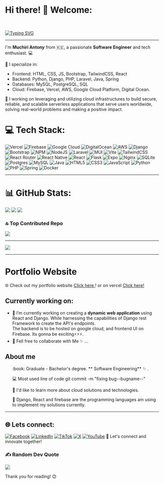 # Hi there! 👋 Welcome:
<br>

[![Typing SVG](https://readme-typing-svg.demolab.com?font=Fira+Code&weight=600&size=30&pause=1000&color=F01313&background=DCDCDC&center=true&vCenter=true&random=false&width=800&lines=Full+stack+web+and+app+developer;Experienced+backend+Developer;Always+learning+new+things;Muchiri+Antony+M+;Software+Engineer)](https://git.io/typing-svg)
<hr>

I'm **Muchiri Antony** from 🇰🇪, a passionate **Software Engineer** and tech enthusiast. 💻

🚀 I specialize in:
- Frontend: HTML, CSS, JS, Bootstrap, TailwindCSS, React
- Backend: Python, Django, PHP, Laravel, Java, Spring
- Databases: MySQL, PostgreSQL, SQL
- Cloud: Firebase, Vercel, AWS, Google Cloud Platform, Digital Ocean.

🌱 I working on leveraging and utilizing cloud infrastructures to build secure, reliable, and scalable serverless applications that serve users worldwide, solving real-world problems and making a positive impact. 


# 💻 Tech Stack:
![Vercel](https://img.shields.io/badge/vercel-%23000000.svg?style=for-the-badge&logo=vercel&logoColor=white) ![Firebase](https://img.shields.io/badge/firebase-%23039BE5.svg?style=for-the-badge&logo=firebase) ![Google Cloud](https://img.shields.io/badge/GoogleCloud-%234285F4.svg?style=for-the-badge&logo=google-cloud&logoColor=white) ![DigitalOcean](https://img.shields.io/badge/DigitalOcean-%230167ff.svg?style=for-the-badge&logo=digitalOcean&logoColor=white) ![AWS](https://img.shields.io/badge/AWS-%23FF9900.svg?style=for-the-badge&logo=amazon-aws&logoColor=white) ![Django](https://img.shields.io/badge/django-%23092E20.svg?style=for-the-badge&logo=django&logoColor=white) ![Bootstrap](https://img.shields.io/badge/bootstrap-%238511FA.svg?style=for-the-badge&logo=bootstrap&logoColor=white) ![NPM](https://img.shields.io/badge/NPM-%23CB3837.svg?style=for-the-badge&logo=npm&logoColor=white) ![NodeJS](https://img.shields.io/badge/node.js-6DA55F?style=for-the-badge&logo=node.js&logoColor=white) ![Laravel](https://img.shields.io/badge/laravel-%23FF2D20.svg?style=for-the-badge&logo=laravel&logoColor=white) ![MUI](https://img.shields.io/badge/MUI-%230081CB.svg?style=for-the-badge&logo=mui&logoColor=white) ![Vite](https://img.shields.io/badge/vite-%23646CFF.svg?style=for-the-badge&logo=vite&logoColor=white) ![TailwindCSS](https://img.shields.io/badge/tailwindcss-%2338B2AC.svg?style=for-the-badge&logo=tailwind-css&logoColor=white) ![React Router](https://img.shields.io/badge/React_Router-CA4245?style=for-the-badge&logo=react-router&logoColor=white) ![React Native](https://img.shields.io/badge/react_native-%2320232a.svg?style=for-the-badge&logo=react&logoColor=%2361DAFB) ![React](https://img.shields.io/badge/react-%2320232a.svg?style=for-the-badge&logo=react&logoColor=%2361DAFB) ![Flask](https://img.shields.io/badge/flask-%23000.svg?style=for-the-badge&logo=flask&logoColor=white) ![Expo](https://img.shields.io/badge/expo-1C1E24?style=for-the-badge&logo=expo&logoColor=#D04A37) ![Nginx](https://img.shields.io/badge/nginx-%23009639.svg?style=for-the-badge&logo=nginx&logoColor=white) ![SQLite](https://img.shields.io/badge/sqlite-%2307405e.svg?style=for-the-badge&logo=sqlite&logoColor=white) ![Postgres](https://img.shields.io/badge/postgres-%23316192.svg?style=for-the-badge&logo=postgresql&logoColor=white) ![MySQL](https://img.shields.io/badge/mysql-%2300000f.svg?style=for-the-badge&logo=mysql&logoColor=white) ![Java](https://img.shields.io/badge/java-%23ED8B00.svg?style=for-the-badge&logo=openjdk&logoColor=white) ![HTML5](https://img.shields.io/badge/html5-%23E34F26.svg?style=for-the-badge&logo=html5&logoColor=white) ![CSS3](https://img.shields.io/badge/css3-%231572B6.svg?style=for-the-badge&logo=css3&logoColor=white) ![JavaScript](https://img.shields.io/badge/javascript-%23323330.svg?style=for-the-badge&logo=javascript&logoColor=%23F7DF1E) ![Python](https://img.shields.io/badge/python-3670A0?style=for-the-badge&logo=python&logoColor=ffdd54) ![PHP](https://img.shields.io/badge/php-%23777BB4.svg?style=for-the-badge&logo=php&logoColor=white) ![Spring](https://img.shields.io/badge/spring-%236DB33F.svg?style=for-the-badge&logo=spring&logoColor=white) ![Docker](https://img.shields.io/badge/docker-%230db7ed.svg?style=for-the-badge&logo=docker&logoColor=white)  <hr>
# 📊 GitHub Stats:
![](https://github-readme-stats.vercel.app/api?username=Antoney20&theme=dark&hide_border=false&include_all_commits=false&count_private=true)
![](https://github-readme-streak-stats.herokuapp.com/?user=Antoney20&theme=dark&hide_border=false)
![](https://github-readme-stats.vercel.app/api/top-langs/?username=Antoney20&theme=dark&hide_border=false&include_all_commits=false&count_private=true&layout=compact)

### 🔝 Top Contributed Repo
![](https://github-contributor-stats.vercel.app/api?username=Antoney20&limit=5&theme=dark&combine_all_yearly_contributions=true)

--- 
[![](https://visitcount.itsvg.in/api?id=Antoney20&icon=0&color=0)](https://visitcount.itsvg.in) <hr>

# Portfolio Website

🌐 Check out my portfolio website [Click here ](https://antoney20.github.io/Portfolio/#portfolio)! or on vercel [Click here!](https://antoney20.vercel.app/)

## Currently working on:

- 🔭 I’m currently working on creating a **dynamic web application** using React and Django. While harnessing the capabilities of Django rest Framework to create the API's endpoints. <br>The backend is to be hosted on google cloud, and frontend UI on Firebase. Its gonna be exciting⚡⚡⚡.<br>
- 👯 Fell free to collaborate with Me ✨ ... 
## About me
<ul> :book: Graduate - Bachelor's degree. ** Software Engineering** ✨ .</ul>
<ul>💻 Most used line of code git commit -m "fixing bug--bugname--"</ul>
<ul>👀 I'd like to learn more about cloud solutions and technologies.</ul>
<ul>🌱 Django, React and firebase are the programming languages am using to implement my solutions currently.</ul>
<hr>

## 🌐 Lets connect:
[![Facebook](https://img.shields.io/badge/Facebook-%231877F2.svg?logo=Facebook&logoColor=white)](https://facebook.com/www.facebook.com) [![LinkedIn](https://img.shields.io/badge/LinkedIn-%230077B5.svg?logo=linkedin&logoColor=white)](https://linkedin.com/in/antoney20) [![TikTok](https://img.shields.io/badge/TikTok-%23000000.svg?logo=TikTok&logoColor=white)](https://tiktok.com/@tiktok) [![X](https://img.shields.io/badge/X-black.svg?logo=X&logoColor=white)](https://x.com/Antoney_20) [![YouTube](https://img.shields.io/badge/YouTube-%23FF0000.svg?logo=YouTube&logoColor=white)](https://youtube.com/@youtube) 
🤝 Let's connect and innovate together!

### ✍️ Random Dev Quote
![](https://quotes-github-readme.vercel.app/api?type=horizontal&theme=radical)

Thank you for reading! 😊




